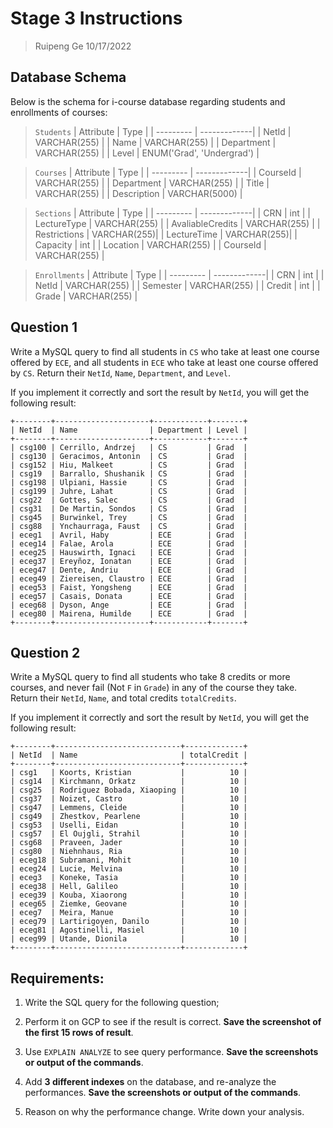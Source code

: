# Stage 3 Instructions

> Ruipeng Ge 10/17/2022

## Database Schema

Below is the schema for i-course database regarding students and enrollments of courses:

> `Students`
> | Attribute | Type |
> | --------- | -------------|
> | NetId | VARCHAR(255) |
> | Name | VARCHAR(255) |
> | Department | VARCHAR(255) |
> | Level | ENUM('Grad', 'Undergrad') |

> `Courses`
> | Attribute | Type |
> | --------- | -------------|
> | CourseId | VARCHAR(255) |
> | Department | VARCHAR(255) |
> | Title |  VARCHAR(255) |
> | Description | VARCHAR(5000) |

> `Sections`
> | Attribute | Type |
> | --------- | -------------|
> | CRN | int |
> | LectureType | VARCHAR(255) |
> | AvaliableCredits | VARCHAR(255) |
> | Restrictions | VARCHAR(255)| 
> | LectureTime | VARCHAR(255)|
> | Capacity | int |
> | Location | VARCHAR(255) |
> | CourseId | VARCHAR(255) |

> `Enrollments`
> | Attribute | Type |
> | --------- | -------------|
> | CRN | int |
> | NetId | VARCHAR(255) |
> | Semester | VARCHAR(255) |
> | Credit | int |
> | Grade | VARCHAR(255) |

## Question 1

Write a MySQL query to find all students in `CS` who take at least one course offered by `ECE`, and all students in `ECE` who take at least one course offered by `CS`. Return their `NetId`, `Name`, `Department`, and `Level`.

If you implement it correctly and sort the result by `NetId`, you will get the following result:
```
+--------+---------------------+------------+-------+
| NetId  | Name                | Department | Level |
+--------+---------------------+------------+-------+
| csg100 | Cerrillo, Andrzej   | CS         | Grad  |
| csg130 | Geracimos, Antonin  | CS         | Grad  |
| csg152 | Hiu, Malkeet        | CS         | Grad  |
| csg19  | Barrallo, Shushanik | CS         | Grad  |
| csg198 | Ulpiani, Hassie     | CS         | Grad  |
| csg199 | Juhre, Lahat        | CS         | Grad  |
| csg22  | Gottes, Salec       | CS         | Grad  |
| csg31  | De Martin, Sondos   | CS         | Grad  |
| csg45  | Burwinkel, Trey     | CS         | Grad  |
| csg88  | Ynchaurraga, Faust  | CS         | Grad  |
| eceg1  | Avril, Haby         | ECE        | Grad  |
| eceg14 | Falae, Arola        | ECE        | Grad  |
| eceg25 | Hauswirth, Ignaci   | ECE        | Grad  |
| eceg37 | Ereyñoz, Ionatan    | ECE        | Grad  |
| eceg47 | Dente, Andriu       | ECE        | Grad  |
| eceg49 | Ziereisen, Claustro | ECE        | Grad  |
| eceg53 | Faist, Yongsheng    | ECE        | Grad  |
| eceg57 | Casais, Donata      | ECE        | Grad  |
| eceg68 | Dyson, Ange         | ECE        | Grad  |
| eceg80 | Mairena, Humilde    | ECE        | Grad  |
+--------+---------------------+------------+-------+
```

## Question 2

Write a MySQL query to find all students who take 8 credits or more courses, and never fail (Not `F` in `Grade`) in any of the course they take. Return their `NetId`, `Name`, and total credits `totalCredits`.

If you implement it correctly and sort the result by `NetId`, you will get the following result:
```
+--------+----------------------------+-------------+
| NetId  | Name                       | totalCredit |
+--------+----------------------------+-------------+
| csg1   | Koorts, Kristian           |          10 |
| csg14  | Kirchmann, Orkatz          |          10 |
| csg25  | Rodriguez Bobada, Xiaoping |          10 |
| csg37  | Noizet, Castro             |          10 |
| csg47  | Lemmens, Cleide            |          10 |
| csg49  | Zhestkov, Pearlene         |          10 |
| csg53  | Uselli, Eidan              |          10 |
| csg57  | El Oujgli, Strahil         |          10 |
| csg68  | Praveen, Jader             |          10 |
| csg80  | Niehnhaus, Ria             |          10 |
| eceg18 | Subramani, Mohit           |          10 |
| eceg24 | Lucie, Melvina             |          10 |
| eceg3  | Koneke, Tasia              |          10 |
| eceg38 | Hell, Galileo              |          10 |
| eceg39 | Kouba, Xiaorong            |          10 |
| eceg65 | Ziemke, Geovane            |          10 |
| eceg7  | Meira, Manue               |          10 |
| eceg79 | Lartirigoyen, Danilo       |          10 |
| eceg81 | Agostinelli, Masiel        |          10 |
| eceg99 | Utande, Dionila            |          10 |
+--------+----------------------------+-------------+
```

## Requirements:

1. Write the SQL query for the following question;

2. Perform it on GCP to see if the result is correct. **Save the screenshot of the first 15 rows of result**.

3. Use `EXPLAIN ANALYZE` to see query performance. **Save the screenshots or output of the commands**.

4. Add **3 different indexes** on the database, and re-analyze the performances. **Save the screenshots or output of the commands**.

5. Reason on why the performance change. Write down your analysis.